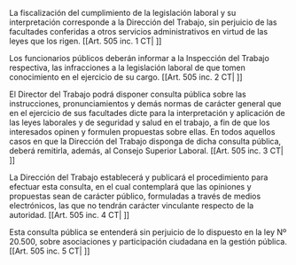 La fiscalización del cumplimiento de la legislación laboral y su interpretación corresponde a la Dirección del Trabajo, sin perjuicio de las facultades conferidas a otros servicios administrativos en virtud de las leyes que los rigen. [[Art. 505 inc. 1 CT| ]]

Los funcionarios públicos deberán informar a la Inspección del Trabajo respectiva, las infracciones a la legislación laboral de que tomen conocimiento en el ejercicio de su cargo. [[Art. 505 inc. 2 CT| ]]

El Director del Trabajo podrá disponer consulta pública sobre las instrucciones, pronunciamientos y demás normas de carácter general que en el ejercicio de sus facultades dicte para la interpretación y aplicación de las leyes laborales y de seguridad y salud en el trabajo, a fin de que los interesados opinen y formulen propuestas sobre ellas. En todos aquellos casos en que la Dirección del Trabajo disponga de dicha consulta pública, deberá remitirla, además, al Consejo Superior Laboral. [[Art. 505 inc. 3 CT| ]]

La Dirección del Trabajo establecerá y publicará el procedimiento para efectuar esta consulta, en el cual contemplará que las opiniones y propuestas sean de carácter público, formuladas a través de medios electrónicos, las que no tendrán carácter vinculante respecto de la autoridad. [[Art. 505 inc. 4 CT| ]]

Esta consulta pública se entenderá sin perjuicio de lo dispuesto en la ley Nº 20.500, sobre asociaciones y participación ciudadana en la gestión pública. [[Art. 505 inc. 5 CT| ]]